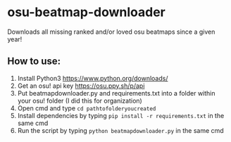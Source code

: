 # osu-beatmap-downloader
Downloads all missing ranked and/or loved osu beatmaps since a given year!

## How to use:
1. Install Python3 https://www.python.org/downloads/
2. Get an osu! api key https://osu.ppy.sh/p/api
3. Put beatmapdownloader.py and requirements.txt into a folder within your osu! folder (I did this for organization)
4. Open cmd and type `cd pathtofolderyoucreated`
5. Install dependencies by typing `pip install -r requirements.txt` in the same cmd
6. Run the script by typing `python beatmapdownloader.py` in the same cmd